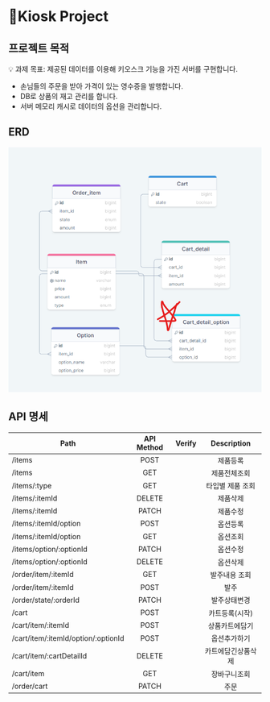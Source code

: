 # 🛵Kiosk Project

## 프로젝트 목적

<aside>
💡 과제 목표: 제공된 데이터를 이용해 키오스크 기능을 가진 서버를 구현합니다.

- 손님들의 주문을 받아 가격이 있는 영수증을 발행합니다.
- DB로 상품의 재고 관리를 합니다.
- 서버 메모리 캐시로 데이터의 옵션을 관리합니다.
</aside>

## ERD

![ERD](./img/erd.png)

## API 명세

| Path                                | API Method | Verify |    Description     |
| ----------------------------------- | :--------: | :----: | :----------------: |
| /items                              |    POST    |        |      제품등록      |
| /items                              |    GET     |        |    제품전체조회    |
| /items/:type                        |    GET     |        |  타입별 제품 조회  |
| /items/:itemId                      |   DELETE   |        |      제품삭제      |
| /items/:itemId                      |   PATCH    |        |      제품수정      |
| /items/:itemId/option               |    POST    |        |      옵션등록      |
| /items/:itemId/option               |    GET     |        |      옵션조회      |
| /items/option/:optionId             |   PATCH    |        |      옵션수정      |
| /items/option/:optionId             |   DELETE   |        |      옵션삭제      |
| /order/item/:itemId                 |    GET     |        |   발주내용 조회    |
| /order/item/:itemId                 |    POST    |        |        발주        |
| /order/state/:orderId               |   PATCH    |        |    발주상태변경    |
| /cart                               |    POST    |        |   카트등록(시작)   |
| /cart/item/:itemId                  |    POST    |        |   상품카트에담기   |
| /cart/item/:itemId/option/:optionId |    POST    |        |    옵션추가하기    |
| /cart/item/:cartDetailId            |   DELETE   |        | 카트에담긴상품삭제 |
| /cart/item                          |    GET     |        |    장바구니조회    |
| /order/cart                         |   PATCH    |        |        주문        |
